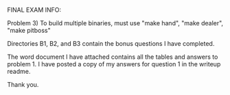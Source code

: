 FINAL EXAM INFO:

Problem 3) To build multiple binaries, must use "make hand", "make dealer", "make pitboss"

Directories B1, B2, and B3 contain the bonus questions I have completed.

The word document I have attached contains all the tables and answers to problem 1. I have posted a copy of my answers for question 1 in the writeup readme.

Thank you.




